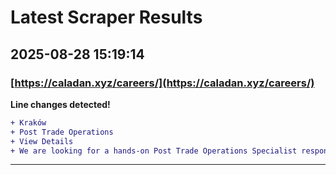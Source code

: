 # Latest Scraper Results

## 2025-08-28 15:19:14

### [https://caladan.xyz/careers/](https://caladan.xyz/careers/)

**Line changes detected!**

```diff
+ Kraków
+ Post Trade Operations
+ View Details
+ We are looking for a hands-on Post Trade Operations Specialist responsible for executing and monitoring crypto and fiat settlements, running daily reconciliations, and resolving exceptions
```

---
